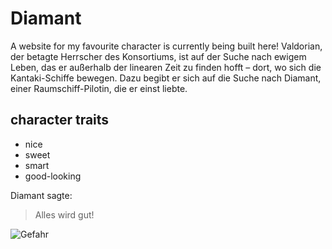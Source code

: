 # Diamant
A website for my favourite character is currently being built here!
Valdorian, der betagte Herrscher des Konsortiums, ist auf der Suche nach ewigem Leben, das er außerhalb der linearen Zeit zu finden hofft – dort, wo sich die Kantaki-Schiffe bewegen. Dazu begibt er sich auf die Suche nach Diamant, einer Raumschiff-Pilotin, die er einst liebte.

## character traits
* nice
* sweet
* smart
* good-looking

Diamant sagte:
> Alles wird gut!

![Gefahr](https://upload.wikimedia.org/wikipedia/commons/thumb/e/ed/Hazard_X.svg/240px-Hazard_X.svg.png)

